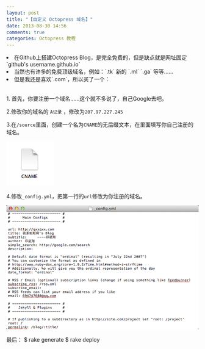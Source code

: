 ```yaml
---
layout: post
title: "【自定义 Octopress 域名】"
date: 2013-08-30 14:56
comments: true
categories: Octopress 教程
---
```

<li>在Github上搭建Octopress Blog，是完全免费的，但是缺点就是网址固定`github's username.github.io`
<li>当然也有许多的免费顶级域名，例如：`.tk` 新的 `.ml` `.ga` 等等……
<li>但是我还是喜欢`.com`，所以买了一个：<http://qxxqxx.com>

<br/>1. 首先，你要注册一个域名……这个就不多说了，自己Google去吧。

2.修改你的域名的 `A记录` ，修改为`207.97.227.245`

3.在`/source`里面，创建一个名为`CNAME`的无后缀文本，在里面填写你自己注册的域名。

![CNAME](/images/octopress-domain-name/1.png)

4.修改`_config.yml`，把第一行的`url`修改为你注册的域名。

![CNAME](/images/octopress-domain-name/2.png)

最后：
    $ rake generate
    $ rake deploy